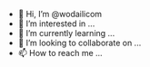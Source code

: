 - 👋 Hi, I’m @wodailicom
- 👀 I’m interested in ...
- 🌱 I’m currently learning ...
- 💞️ I’m looking to collaborate on ...
- 📫 How to reach me ...

<!---
wodailicom/wodailicom is a ✨ special ✨ repository because its `README.md` (this file) appears on your GitHub profile.
You can click the Preview link to take a look at your changes.
--->

